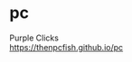 # pc
Purple Clicks<br>
<a href="https://thenpcfish.github.io/pc">https://thenpcfish.github.io/pc</a>
